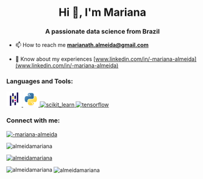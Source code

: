 

<!--
**almeidamariana/almeidamariana** is a ✨ _special_ ✨ repository because its `README.md` (this file) appears on your GitHub profile.
### Hi there 👋
Here are some ideas to get you started:

- 🔭 I’m currently working on ...
- 🌱 I’m currently learning ...
- 👯 I’m looking to collaborate on ...
- 🤔 I’m looking for help with ...
- 💬 Ask me about ...
- 📫 How to reach me: ...
- 😄 Pronouns: ...
- ⚡ Fun fact: ...
-->

<h1 align="center">Hi 👋, I'm Mariana</h1>
<h3 align="center">A passionate data science from Brazil</h3>

- 📫 How to reach me **marianath.almeida@gmail.com**

- 📄 Know about my experiences [www.linkedin.com/in/-mariana-almeida](www.linkedin.com/in/-mariana-almeida)

<h3 align="left">Languages and Tools:</h3>
<p align="left"> <a href="https://pandas.pydata.org/" target="_blank" rel="noreferrer"> <img src="https://raw.githubusercontent.com/devicons/devicon/2ae2a900d2f041da66e950e4d48052658d850630/icons/pandas/pandas-original.svg" alt="pandas" width="40" height="40"/> </a> <a href="https://www.python.org" target="_blank" rel="noreferrer"> <img src="https://raw.githubusercontent.com/devicons/devicon/master/icons/python/python-original.svg" alt="python" width="40" height="40"/> </a> <a href="https://scikit-learn.org/" target="_blank" rel="noreferrer"> <img src="https://upload.wikimedia.org/wikipedia/commons/0/05/Scikit_learn_logo_small.svg" alt="scikit_learn" width="40" height="40"/> </a> <a href="https://www.tensorflow.org" target="_blank" rel="noreferrer"> <img src="https://www.vectorlogo.zone/logos/tensorflow/tensorflow-icon.svg" alt="tensorflow" width="40" height="40"/> </a> </p>

<h3 align="left">Connect with me:</h3>
<p align="left">
<a href="https://linkedin.com/in/-mariana-almeida" target="blank"><img align="center" src="https://raw.githubusercontent.com/rahuldkjain/github-profile-readme-generator/master/src/images/icons/Social/linked-in-alt.svg" alt="-mariana-almeida" height="30" width="40" /></a>
</p>

<p align="left"> <img src="https://komarev.com/ghpvc/?username=almeidamariana&label=Profile%20views&color=0e75b6&style=flat" alt="almeidamariana" /> </p>

<p align="left"> <a href="https://github.com/ryo-ma/github-profile-trophy"><img src="https://github-profile-trophy.vercel.app/?username=almeidamariana" alt="almeidamariana" /></a> </p>

<p><img align="left" src="https://github-readme-stats.vercel.app/api/top-langs?username=almeidamariana&show_icons=true&locale=en&layout=compact" alt="almeidamariana" /></p>

<p>&nbsp;<img align="center" src="https://github-readme-stats.vercel.app/api?username=almeidamariana&show_icons=true&locale=en" alt="almeidamariana" /></p>
